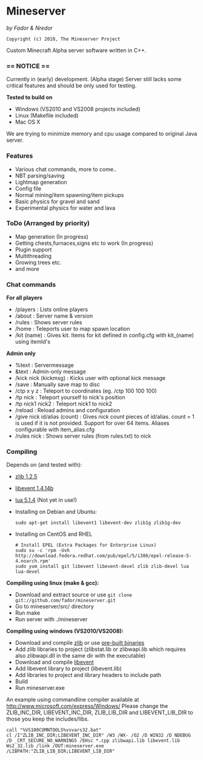 # Mineserver
*by Fador & Nredor*

    Copyright (c) 2010, The Mineserver Project

Custom Minecraft Alpha server software written in C++.

### == NOTICE ==
Currently in (early) development. (Alpha stage)
Server still lacks some critical features and should be only used for testing.

**Tested to build on**

 * Windows (VS2010 and VS2008 projects included)
 * Linux (Makefile included)
 * Mac OS X
 
We are trying to minimize memory and cpu usage compared to original Java server.

### Features
 * Various chat commands, more to come..
 * NBT parsing/saving
 * Lightmap generation
 * Config file
 * Normal mining/item spawning/item pickups
 * Basic physics for gravel and sand
 * Experimental physics for water and lava
  
### ToDo (Arranged by priority)
 * Map generation (In progress)
 * Getting chests,furnaces,signs etc to work (In progress)
 * Plugin support
 * Multithreading
 * Growing trees etc.
 * and more
 
### Chat commands

**For all players**

*  /players : Lists online players
*  /about : Server name & version
*  /rules : Shows server rules
*  /home : Teleports user to map spawn location
*  /kit (name) : Gives kit. Items for kit defined in config.cfg with kit_(name) using itemId's

**Admin only**

*  %text : Servermessage 
*  &text : Admin-only message
*  /kick nick (kickmsg) : Kicks user with optional kick message
*  /save : Manually save map to disc
*  /ctp x y z : Teleport to coordinates (eg. /ctp 100 100 100)
*  /tp nick : Teleport yourself to nick's position
*  /tp nick1 nick2 : Teleport nick1 to nick2
*  /reload : Reload admins and configuration
*  /give nick id/alias (count) : Gives nick count pieces of id/alias. count = 1 is used if it is not provided. Support for over 64 items. Aliases configurable with item_alias.cfg
*  /rules nick : Shows server rules (from rules.txt) to nick
 
### Compiling
Depends on (and tested with):

 * [zlib 1.2.5](http://www.zlib.org)
 * [libevent 1.4.14b](http://monkey.org/~provos/libevent/)
 * [lua 5.1.4](http://www.lua.org) (Not yet in use!)

 * Installing on Debian and Ubuntu:

    `sudo apt-get install libevent1 libevent-dev zlib1g zlib1g-dev`

 * Installing on CentOS and RHEL

    `# Install EPEL (Extra Packages for Enterprise Linux)`   
    `sudo su -c 'rpm -Uvh http://download.fedora.redhat.com/pub/epel/5/i386/epel-release-5-4.noarch.rpm'`   
    `sudo yum install git libevent libevent-devel zlib zlib-devel lua lua-devel`   

**Compiling using linux (make & gcc):**

 * Download and extract source or use `git clone git://github.com/fador/mineserver.git`
 * Go to mineserver/src/ directory
 * Run make
 * Run server with ./mineserver
  
**Compiling using windows (VS2010/VS2008):**

 * Download and compile [zlib](http://www.zlib.org) or use [pre-built binaries](http://www.winimage.com/zLibDll/index.html)
 * Add zlib libraries to project (zlibstat.lib or zlibwapi.lib which requires also zlibwapi.dll in the same dir with the executable)
 * Download and compile [libevent](http://monkey.org/~provos/libevent/)
 * Add libevent library to project (libevent.lib)
 * Add libraries to project and library headers to include path
 * Build
 * Run mineserver.exe
 
 An example using commandline compiler available at http://www.microsoft.com/express/Windows/ Please change the ZLIB_INC_DIR, LIBEVENT_INC_DIR, ZLIB_LIB_DIR and LIBEVENT_LIB_DIR to those you keep the includes/libs.
 
    call "%VS100COMNTOOLS%vsvars32.bat"
    cl /I"ZLIB_INC_DIR;LIBEVENT_INC_DIR" /W3 /WX- /O2 /D WIN32 /D NDEBUG /D _CRT_SECURE_NO_WARNINGS /EHsc *.cpp zlibwapi.lib libevent.lib Ws2_32.lib /link /OUT:mineserver.exe /LIBPATH:"ZLIB_LIB_DIR;LIBEVENT_LIB_DIR"


 